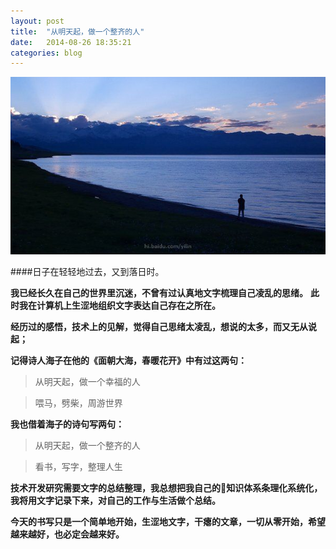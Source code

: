 ```yaml
---
layout: post
title:  "从明天起，做一个整齐的人"
date:   2014-08-26 18:35:21
categories: blog
---
```


![blog img](/img/blog1.jpg)


####日子在轻轻地过去，又到落日时。

**我已经长久在自己的世界里沉迷，不曾有过认真地文字梳理自己凌乱的思绪。**
**此时我在计算机上生涩地组织文字表达自己存在之所在。**

**经历过的感悟，技术上的见解，觉得自己思绪太凌乱，想说的太多，而又无从说起；**

**记得诗人海子在他的《面朝大海，春暖花开》中有过这两句：**

>从明天起，做一个幸福的人

>喂马，劈柴，周游世界

**我也借着海子的诗句写两句：**

>从明天起，做一个整齐的人

>看书，写字，整理人生

**技术开发研究需要文字的总结整理，我总想把我自己的知识体系条理化系统化，我将用文字记录下来，对自己的工作与生活做个总结。**

**今天的书写只是一个简单地开始，生涩地文字，干瘪的文章，一切从零开始，希望越来越好，也必定会越来好。**
